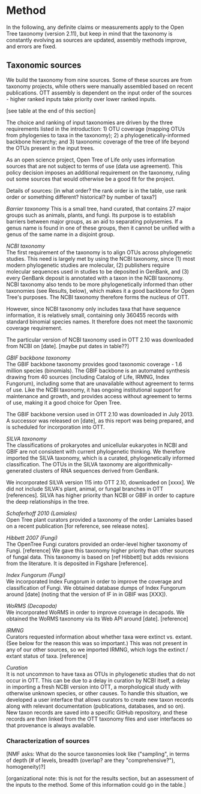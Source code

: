 # Method

In the following, any definite claims or measurements apply to the
Open Tree taxonomy (version 2.11), but keep in mind that the taxonomy
is constantly evolving as sources are updated, assembly methods
improve, and errors are fixed.

## Taxonomic sources

We build the taxonomy from nine sources. Some of these sources are from
taxonomy projects, while others were manually assembled based on recent
publications.
OTT assembly is dependent on the input order of the sources - higher ranked inputs take priority over lower ranked inputs.

[see table at the end of this section]


The choice and ranking of input taxonomies are driven by the three
requirements listed in the introduction: 1) OTU coverage (mapping OTUs
from phylogenies to taxa in the taxonomy); 2) a phylogenetically-informed
backbone hierarchy; and 3) taxonomic coverage
of the tree of life beyond the OTUs present in the input trees.

As an open science project, Open Tree of Life only uses information
sources that are not subject to terms of use (data use agreement).
This policy decision imposes an additional requirement on the
taxonomy, ruling out some sources that would otherwise be a good fit
for the project.


Details of sources: [in what order? the rank order is in the table,
use rank order or something different?  historical? by number of
taxa?]

*Barrier taxonomy*
This is a small tree, hand curated, that contains 27 major groups such
as animals, plants, and fungi.  Its purpose is to establish barriers
between major groups, as an aid to separating polysemies.  If a genus
name is found in one of these groups, then it cannot be unified with a
genus of the same name in a disjoint group.

*NCBI taxonomy*  
The first requirement of the taxonomy is to align OTUs across
phylogenetic studies.  This need is largely met by using the NCBI
taxonomy, since (1) most modern phylogenetic studies are molecular,
(2) publishers require molecular sequences used in studies to be
deposited in GenBank, and (3) every GenBank deposit is annotated with
a taxon in the NCBI taxonomy.  NCBI taxonomy also tends to be more
phylogenetically informed than other taxonomies (see Results, below),
which makes it a good backbone for Open Tree's purposes. The NCBI
taxonomy therefore forms the nucleus of OTT.

However, since NCBI taxonomy only includes taxa that have sequence
information, it is relatively small, containing only 360455 records
with standard binomial species
names. It therefore does not meet the taxonomic coverage requirement.

The particular version of NCBI taxonomy used in OTT 2.10 was
downloaded from NCBI on [date].  [maybe put dates in table??]


*GBIF backbone taxonomy*  
The GBIF backbone taxonomy provides good taxonomic coverage - 1.6
million species (binomials).  The GBIF backbone is an automated
synthesis drawing from 40 sources (including Catalog of Life, IRMNG,
Index Fungorum), including some that are unavailable without agreement
to terms of use.  Like the NCBI taxonomy, it has ongoing institutional
support for maintenance and growth, and provides access without
agreement to terms of use, making it a good choice for Open Tree.

The GBIF backbone version used in OTT 2.10 was downloaded in July
2013.  A successor was released on [date], as this report was being
prepared, and is scheduled for incorporation into OTT.



*SILVA taxonomy*  
The classifications of prokaryotes and unicellular eukaryotes in NCBI and GBIF are
not consistent with current phylogenetic thinking. We therefore imported the
SILVA taxonomy, which is a curated, phylogenetically informed classification.
The OTUs in the SILVA  taxonomy are algorithmically-generated clusters of RNA
sequences derived from GenBank.

We incorporated SILVA version 115 into OTT 2.10, downloaded on [xxxx].
We did not include SILVA's plant, animal, or fungal branches in OTT
[references]. SILVA has higher priority than NCBI or GBIF in order to
capture the deep relationships in the tree.


*Schaferhoff 2010 (Lamiales)*  
Open Tree plant curators provided a taxonomy of the order Lamiales based
on a recent publication [for reference, see release notes].


*Hibbett 2007 (Fungi)*  
The OpenTree Fungi curators provided an order-level
higher taxonomy of Fungi.  [reference] We gave this
taxonomy higher priority than other sources of fungal data. This taxonomy
is based on [ref Hibbett] but adds revisions from the literature.
It is deposited in Figshare [reference].


*Index Fungorum (Fungi)*  
We incorporated Index Fungorum in order to improve the coverage and
classification of Fungi. We obtained database dumps of Index Fungorum
around [date] (noting that the version of IF in in GBIF was [XXX]).


*WoRMS (Decapoda)*  
We incorporated WoRMS in order to improve coverage in
decapods.  We obtained the WoRMS taxonomy
via its Web API around [date].  [reference]


*IRMNG*  
Curators requested information about whether taxa were extinct
vs. extant.  (See below for the reason this was so important.) This
was not present in any of our other sources, so we imported IRMNG,
which logs the extinct / extant status of taxa.
[reference]


*Curation*  
It is not uncommon to have taxa as OTUs in
phylogenetic studies that do not occur in OTT.  This can be due to a
delay in curation by NCBI itself, a delay in importing a fresh NCBI
version into OTT, a morphological study with otherwise unknown
species, or other causes.  To handle this situation, we developed
a user interface that allows curators to create new taxon records along with relevant
documentation (publications, databases, and so on).  New taxon records
are saved into a specific GitHub repository, and these records are then
linked from the OTT taxonomy files and user interfaces so that
provenance is always available.


### Characterization of sources

[NMF asks: What do the source taxonomies look like ("sampling", in
terms of depth (# of levels, breadth (overlap? are they
"comprehensive?"), homogeneity)?]

[organizational note: this is not for the results section, but an
assessment of the inputs to the method.  Some of this information
could go in the table.]
